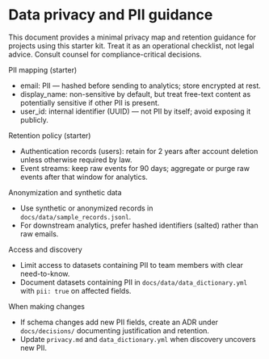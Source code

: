 # Data privacy and PII guidance

This document provides a minimal privacy map and retention guidance for projects using this starter kit. Treat it as an operational checklist, not legal advice. Consult counsel for compliance-critical decisions.

PII mapping (starter)

- email: PII — hashed before sending to analytics; store encrypted at rest.
- display_name: non-sensitive by default, but treat free-text content as potentially sensitive if other PII is present.
- user_id: internal identifier (UUID) — not PII by itself; avoid exposing it publicly.

Retention policy (starter)

- Authentication records (users): retain for 2 years after account deletion unless otherwise required by law.
- Event streams: keep raw events for 90 days; aggregate or purge raw events after that window for analytics.

Anonymization and synthetic data

- Use synthetic or anonymized records in `docs/data/sample_records.jsonl`.
- For downstream analytics, prefer hashed identifiers (salted) rather than raw emails.

Access and discovery

- Limit access to datasets containing PII to team members with clear need-to-know.
- Document datasets containing PII in `docs/data/data_dictionary.yml` with `pii: true` on affected fields.

When making changes

- If schema changes add new PII fields, create an ADR under `docs/decisions/` documenting justification and retention.
- Update `privacy.md` and `data_dictionary.yml` when discovery uncovers new PII.
